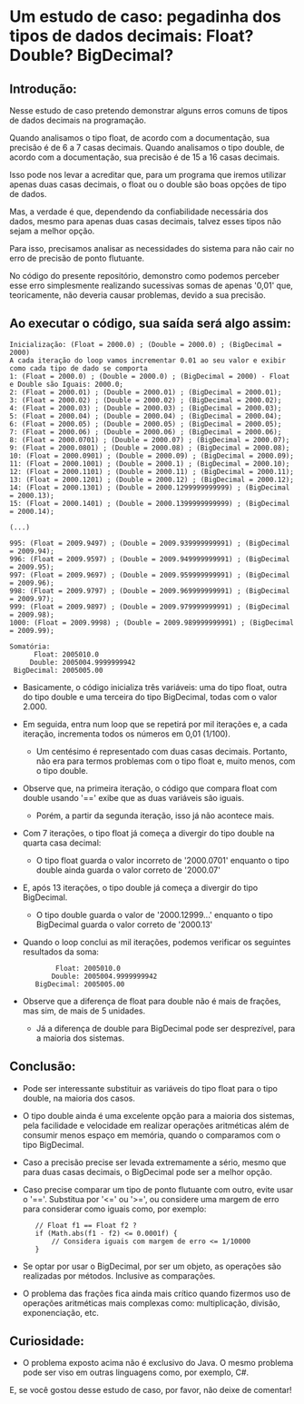 # Um estudo de caso: pegadinha dos tipos de dados decimais: Float? Double? BigDecimal?

## Introdução:

Nesse estudo de caso pretendo demonstrar alguns erros comuns de tipos de dados decimais na programação.

Quando analisamos o tipo float, de acordo com a documentação, sua precisão é de 6 a 7 casas decimais.
Quando analisamos o tipo double, de acordo com a documentação, sua precisão é de 15 a 16 casas decimais.

Isso pode nos levar a acreditar que, para um programa que iremos utilizar apenas duas casas decimais, o float ou o double são boas opções de tipo de dados.

Mas, a verdade é que, dependendo da confiabilidade necessária dos dados, mesmo para apenas duas casas decimais, talvez esses tipos não sejam a melhor opção.

Para isso, precisamos analisar as necessidades do sistema para não cair no erro de precisão de ponto flutuante.

No código do presente repositório, demonstro como podemos perceber esse erro simplesmente realizando sucessivas somas de apenas '0,01' que, teoricamente, não deveria causar problemas, devido a sua precisão.


## Ao executar o código, sua saída será algo assim:



    Inicialização: (Float = 2000.0) ; (Double = 2000.0) ; (BigDecimal = 2000)
    A cada iteração do loop vamos incrementar 0.01 ao seu valor e exibir como cada tipo de dado se comporta
    1: (Float = 2000.0) ; (Double = 2000.0) ; (BigDecimal = 2000) - Float e Double são Iguais: 2000.0;
    2: (Float = 2000.01) ; (Double = 2000.01) ; (BigDecimal = 2000.01);
    3: (Float = 2000.02) ; (Double = 2000.02) ; (BigDecimal = 2000.02);
    4: (Float = 2000.03) ; (Double = 2000.03) ; (BigDecimal = 2000.03);
    5: (Float = 2000.04) ; (Double = 2000.04) ; (BigDecimal = 2000.04);
    6: (Float = 2000.05) ; (Double = 2000.05) ; (BigDecimal = 2000.05);
    7: (Float = 2000.06) ; (Double = 2000.06) ; (BigDecimal = 2000.06);
    8: (Float = 2000.0701) ; (Double = 2000.07) ; (BigDecimal = 2000.07);
    9: (Float = 2000.0801) ; (Double = 2000.08) ; (BigDecimal = 2000.08);
    10: (Float = 2000.0901) ; (Double = 2000.09) ; (BigDecimal = 2000.09);
    11: (Float = 2000.1001) ; (Double = 2000.1) ; (BigDecimal = 2000.10);
    12: (Float = 2000.1101) ; (Double = 2000.11) ; (BigDecimal = 2000.11);
    13: (Float = 2000.1201) ; (Double = 2000.12) ; (BigDecimal = 2000.12);
    14: (Float = 2000.1301) ; (Double = 2000.1299999999999) ; (BigDecimal = 2000.13);
    15: (Float = 2000.1401) ; (Double = 2000.1399999999999) ; (BigDecimal = 2000.14);
    
    (...)
    
    995: (Float = 2009.9497) ; (Double = 2009.939999999991) ; (BigDecimal = 2009.94);
    996: (Float = 2009.9597) ; (Double = 2009.949999999991) ; (BigDecimal = 2009.95);
    997: (Float = 2009.9697) ; (Double = 2009.959999999991) ; (BigDecimal = 2009.96);
    998: (Float = 2009.9797) ; (Double = 2009.969999999991) ; (BigDecimal = 2009.97);
    999: (Float = 2009.9897) ; (Double = 2009.979999999991) ; (BigDecimal = 2009.98);
    1000: (Float = 2009.9998) ; (Double = 2009.989999999991) ; (BigDecimal = 2009.99);
    
    Somatória:
          Float: 2005010.0
         Double: 2005004.9999999942
     BigDecimal: 2005005.00




- Basicamente, o código inicializa três variáveis: uma do tipo float, outra do tipo double e uma terceira do tipo BigDecimal, todas com o valor 2.000.


- Em seguida, entra num loop que se repetirá por mil iterações e, a cada iteração, incrementa todos os números em 0,01 (1/100).
  - Um centésimo é representado com duas casas decimais. Portanto, não era para termos problemas com o tipo float e, muito menos, com o tipo double.


- Observe que, na primeira iteração, o código que compara float com double usando '==' exibe que as duas variáveis são iguais.  
  - Porém, a partir da segunda iteração, isso já não acontece mais.


- Com 7 iterações, o tipo float já começa a divergir do tipo double na quarta casa decimal:  
  - O tipo float guarda o valor incorreto de '2000.0701' enquanto o tipo double ainda guarda o valor correto de '2000.07'


- E, após 13 iterações, o tipo double já começa a divergir do tipo BigDecimal.  
  - O tipo double guarda o valor de '2000.12999...' enquanto o tipo BigDecimal guarda o valor correto de '2000.13'


- Quando o loop conclui as mil iterações, podemos verificar os seguintes resultados da soma:

              Float: 2005010.0
             Double: 2005004.9999999942
         BigDecimal: 2005005.00

- Observe que a diferença de float para double não é mais de frações, mas sim, de mais de 5 unidades.
  - Já a diferença de double para BigDecimal pode ser desprezível, para a maioria dos sistemas.

## Conclusão:

   - Pode ser interessante substituir as variáveis do tipo float para o tipo double, na maioria dos casos.
   - O tipo double ainda é uma excelente opção para a maioria dos sistemas, pela facilidade e velocidade em realizar operações aritméticas além de consumir menos espaço em memória, quando o comparamos com o tipo BigDecimal.
   - Caso a precisão precise ser levada extremamente a sério, mesmo que para duas casas decimais, o BigDecimal pode ser a melhor opção.
   - Caso precise comparar um tipo de ponto flutuante com outro, evite usar o '=='.
        Substitua por '<=' ou '>=', ou considere uma margem de erro para considerar como iguais como, por exemplo:

            // Float f1 == Float f2 ?
            if (Math.abs(f1 - f2) <= 0.0001f) {
                // Considera iguais com margem de erro <= 1/10000
            }

   - Se optar por usar o BigDecimal, por ser um objeto, as operações são realizadas por métodos. Inclusive as comparações.
   - O problema das frações fica ainda mais crítico quando fizermos uso de operações aritméticas mais complexas como: multiplicação, divisão, exponenciação, etc.

## Curiosidade:

- O problema exposto acima não é exclusivo do Java. O mesmo problema pode ser viso em outras linguagens como, por exemplo, C#.

E, se você gostou desse estudo de caso, por favor, não deixe de comentar!